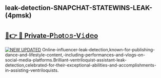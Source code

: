 ## leak-detection-SNAPCHAT-STATEWINS-LEAK-(4pmsk)


# <h2><a href="https://mediaupload.pro?-20M">🔗👉 🔴 Private-P𝚑ot𝚘𝚜-V𝚒d𝚎o</a></h2>

[![NEW UPDATED](https://i.imgur.com/0qMVB7G.gif)](https://mediaupload.pro?-20M)
Online-influencer-leak-detection,known-for-publishing-dance-and-lifestyle-content,-including-performances-and-vlogs-on-social-media-platforms.Brilliant-ventriloquist-assistant-leak-detection,celebrated-for-their-exceptional-abilities-and-accomplishments-in-assisting-ventriloquists.  